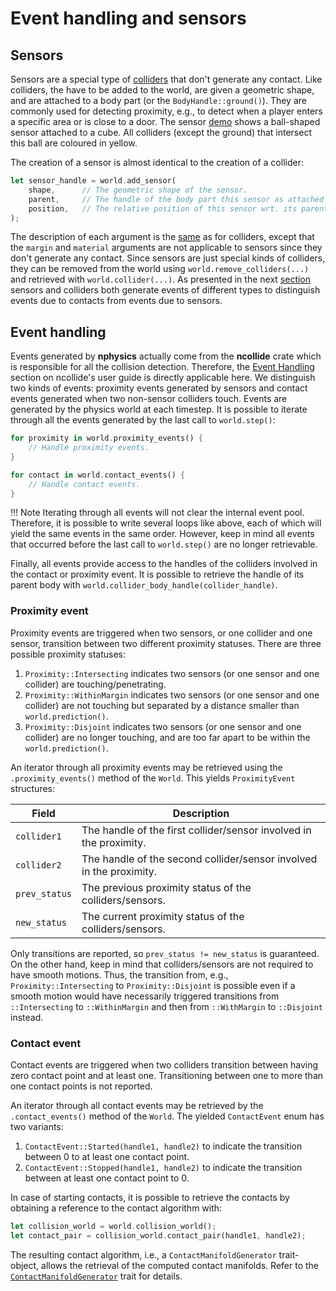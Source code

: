 # Event handling and sensors

## Sensors
Sensors are a special type of [colliders](/rigid_body_simulations_with_contacts/#colliders) that don't generate any contact.
Like colliders, the have to be added to the world, are given a geometric shape, and are attached to a body part (or the `BodyHandle::ground()`).
They are commonly used for detecting proximity, e.g., to detect when a player enters a specific area or is close to a door. The sensor [demo](/demo_sensor3/) shows a ball-shaped sensor attached to a cube. All colliders (except the ground) that intersect this ball are coloured in yellow.

The creation of a sensor is almost identical to the creation of a collider:

```rust
let sensor_handle = world.add_sensor(
    shape,      // The geometric shape of the sensor.
    parent,     // The handle of the body part this sensor as attached to.
    position,   // The relative position of this sensor wrt. its parent.
);
```
The description of each argument is the [same](/rigid_body_simulations_with_contacts/#colliders) as for colliders, except that the `margin` and `material` arguments are not applicable to sensors since they don't generate any contact. Since sensors are just special kinds of colliders, they can be removed from the world using `world.remove_colliders(...)` and retrieved with `world.collider(...)`. As presented in the next [section](/event_handling_and_sensors/#event-handling) sensors and colliders both generate events of different types to distinguish events due to contacts from events due to sensors.

## Event handling
Events generated by **nphysics** actually come from the **ncollide** crate which is responsible for all the collision detection. Therefore, the [Event Handling](http://ncollide.org/collision_detection_pipeline/#event-handling) section on ncollide's user guide is directly applicable here. We distinguish two kinds of events: proximity events generated by sensors and contact events generated when two non-sensor colliders touch. Events are generated by the physics world at each timestep. It is possible to iterate through all the events generated by the last call to `world.step()`:
```rust
for proximity in world.proximity_events() {
    // Handle proximity events.
}

for contact in world.contact_events() {
    // Handle contact events.
}
```

!!! Note
    Iterating through all events will not clear the internal event pool. Therefore, it is possible to write several loops like above, each of which will yield the same events in the same order. However, keep in mind all events that occurred before the last call to `world.step()` are no longer retrievable.

Finally, all events provide access to the handles of the colliders involved in the contact or proximity event. It is possible to retrieve the handle of its parent body with `world.collider_body_handle(collider_handle)`.

### Proximity event
Proximity events are triggered when two sensors, or one collider and one sensor,
transition between two different proximity statuses. There are three possible proximity statuses:

1. `Proximity::Intersecting` indicates two sensors (or one sensor and one collider) are touching/penetrating.
2. `Proximity::WithinMargin` indicates two sensors (or one sensor and one collider) are not touching but separated by a distance smaller than `world.prediction()`.
3. `Proximity::Disjoint` indicates two sensors (or one sensor and one collider) are no longer touching, and are too far apart to be within the `world.prediction()`.

An iterator through all proximity events may be retrieved using the `.proximity_events()`
method of the `World`. This yields `ProximityEvent` structures:

| Field                | Description |
|--                     | --          |
| `collider1` | The handle of the first collider/sensor involved in the proximity. |
| `collider2` | The handle of the second collider/sensor involved in the proximity. |
| `prev_status` | The previous proximity status of the colliders/sensors. |
| `new_status`  | The current proximity status of the colliders/sensors. |

Only transitions are reported, so `prev_status != new_status` is guaranteed. On the other
hand, keep in mind that colliders/sensors are not required to have smooth
motions. Thus, the transition from, e.g., `Proximity::Intersecting` to
`Proximity::Disjoint` is possible even if a smooth motion would have
necessarily triggered transitions from `::Intersecting` to `::WithinMargin` and
then from `::WithMargin` to `::Disjoint` instead.

### Contact event
Contact events are triggered when two colliders transition between having zero contact point and at least one.
Transitioning between one to more than one contact points is not reported.

An iterator through all contact events may be retrieved by the `.contact_events()`
method of the `World`. The yielded `ContactEvent` enum has two variants:

1. `ContactEvent::Started(handle1, handle2)` to indicate the transition between
0 to at least one contact point.
2. `ContactEvent::Stopped(handle1, handle2)` to indicate the transition between
at least one contact point to 0.

In case of starting contacts, it is possible to retrieve the contacts by obtaining
a reference to the contact algorithm with:

```rust
let collision_world = world.collision_world();
let contact_pair = collision_world.contact_pair(handle1, handle2);
```

The resulting contact algorithm, i.e., a `ContactManifoldGenerator` trait-object, allows the retrieval of the computed
contact manifolds. Refer to the [`ContactManifoldGenerator`](http://ncollide.org/rustdoc/ncollide3d/narrow_phase/trait.ContactManifoldGenerator.html)
trait for details.